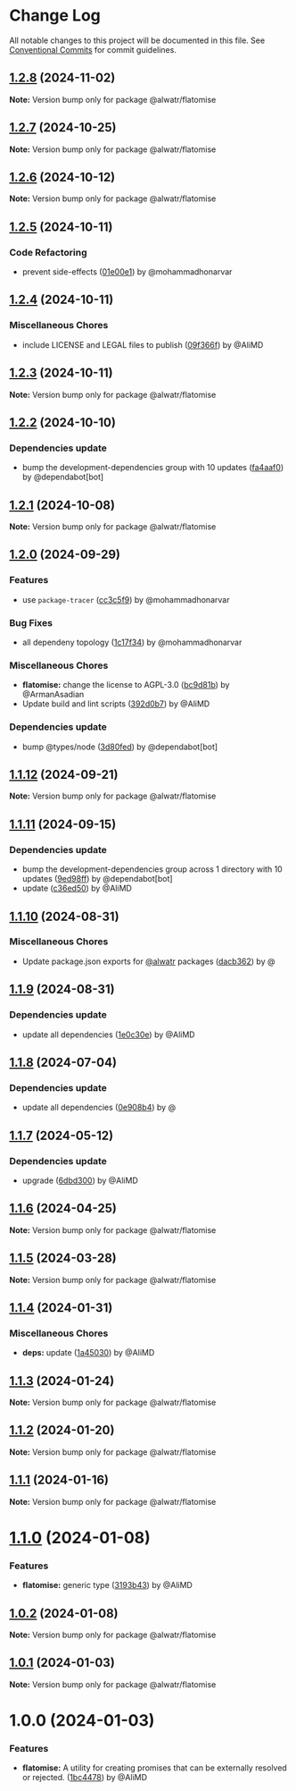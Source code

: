 # Change Log

All notable changes to this project will be documented in this file.
See [Conventional Commits](https://conventionalcommits.org) for commit guidelines.

## [1.2.8](https://github.com/Alwatr/nanolib/compare/@alwatr/flatomise@1.2.7...@alwatr/flatomise@1.2.8) (2024-11-02)

**Note:** Version bump only for package @alwatr/flatomise

## [1.2.7](https://github.com/Alwatr/nanolib/compare/@alwatr/flatomise@1.2.6...@alwatr/flatomise@1.2.7) (2024-10-25)

**Note:** Version bump only for package @alwatr/flatomise

## [1.2.6](https://github.com/Alwatr/nanolib/compare/@alwatr/flatomise@1.2.5...@alwatr/flatomise@1.2.6) (2024-10-12)

**Note:** Version bump only for package @alwatr/flatomise

## [1.2.5](https://github.com/Alwatr/nanolib/compare/@alwatr/flatomise@1.2.4...@alwatr/flatomise@1.2.5) (2024-10-11)

### Code Refactoring

- prevent side-effects ([01e00e1](https://github.com/Alwatr/nanolib/commit/01e00e191385cc92b28677df0c01a085916ae677)) by @mohammadhonarvar

## [1.2.4](https://github.com/Alwatr/nanolib/compare/@alwatr/flatomise@1.2.3...@alwatr/flatomise@1.2.4) (2024-10-11)

### Miscellaneous Chores

- include LICENSE and LEGAL files to publish ([09f366f](https://github.com/Alwatr/nanolib/commit/09f366f680bfa9fb26acb2cd1ccbc68c5a9e9ad8)) by @AliMD

## [1.2.3](https://github.com/Alwatr/nanolib/compare/@alwatr/flatomise@1.2.2...@alwatr/flatomise@1.2.3) (2024-10-11)

**Note:** Version bump only for package @alwatr/flatomise

## [1.2.2](https://github.com/Alwatr/nanolib/compare/@alwatr/flatomise@1.2.1...@alwatr/flatomise@1.2.2) (2024-10-10)

### Dependencies update

- bump the development-dependencies group with 10 updates ([fa4aaf0](https://github.com/Alwatr/nanolib/commit/fa4aaf04c907ecae06aa14000ce35216170c15ad)) by @dependabot[bot]

## [1.2.1](https://github.com/Alwatr/nanolib/compare/@alwatr/flatomise@1.2.0...@alwatr/flatomise@1.2.1) (2024-10-08)

**Note:** Version bump only for package @alwatr/flatomise

## [1.2.0](https://github.com/Alwatr/nanolib/compare/@alwatr/flatomise@1.1.12...@alwatr/flatomise@1.2.0) (2024-09-29)

### Features

- use `package-tracer` ([cc3c5f9](https://github.com/Alwatr/nanolib/commit/cc3c5f9c1a3d03f0d81b46835665f16a0426fd0d)) by @mohammadhonarvar

### Bug Fixes

- all dependeny topology ([1c17f34](https://github.com/Alwatr/nanolib/commit/1c17f349adf3e98e2a80ab2da4f0f81028dc9c5f)) by @mohammadhonarvar

### Miscellaneous Chores

- **flatomise:** change the license to AGPL-3.0 ([bc9d81b](https://github.com/Alwatr/nanolib/commit/bc9d81b7a3f62113559be6dbd002cf4f2e301583)) by @ArmanAsadian
- Update build and lint scripts ([392d0b7](https://github.com/Alwatr/nanolib/commit/392d0b71f446bce336b0256119a80f07aff794ba)) by @AliMD

### Dependencies update

- bump @types/node ([3d80fed](https://github.com/Alwatr/nanolib/commit/3d80fedaf720af792feb060c2f81c737ebb84e11)) by @dependabot[bot]

## [1.1.12](https://github.com/Alwatr/nanolib/compare/@alwatr/flatomise@1.1.11...@alwatr/flatomise@1.1.12) (2024-09-21)

**Note:** Version bump only for package @alwatr/flatomise

## [1.1.11](https://github.com/Alwatr/nanolib/compare/@alwatr/flatomise@1.1.10...@alwatr/flatomise@1.1.11) (2024-09-15)

### Dependencies update

- bump the development-dependencies group across 1 directory with 10 updates ([9ed98ff](https://github.com/Alwatr/nanolib/commit/9ed98ffd0668d5a36e255c82edab3af53bffda8f)) by @dependabot[bot]
- update ([c36ed50](https://github.com/Alwatr/nanolib/commit/c36ed50f68da2f5608ccd96119963a16cfacb4ce)) by @AliMD

## [1.1.10](https://github.com/Alwatr/nanolib/compare/@alwatr/flatomise@1.1.9...@alwatr/flatomise@1.1.10) (2024-08-31)

### Miscellaneous Chores

- Update package.json exports for [@alwatr](https://github.com/alwatr) packages ([dacb362](https://github.com/Alwatr/nanolib/commit/dacb362b145e3c51b4aba00ff643687a3fac11d2)) by @

## [1.1.9](https://github.com/Alwatr/nanolib/compare/@alwatr/flatomise@1.1.8...@alwatr/flatomise@1.1.9) (2024-08-31)

### Dependencies update

- update all dependencies ([1e0c30e](https://github.com/Alwatr/nanolib/commit/1e0c30e6a3a8e19deb5185814e24ab6c08dca573)) by @AliMD

## [1.1.8](https://github.com/Alwatr/nanolib/compare/@alwatr/flatomise@1.1.7...@alwatr/flatomise@1.1.8) (2024-07-04)

### Dependencies update

- update all dependencies ([0e908b4](https://github.com/Alwatr/nanolib/commit/0e908b476a6b976ec2447f864c8cafcbb8a0f099)) by @

## [1.1.7](https://github.com/Alwatr/nanolib/compare/@alwatr/flatomise@1.1.6...@alwatr/flatomise@1.1.7) (2024-05-12)

### Dependencies update

- upgrade ([6dbd300](https://github.com/Alwatr/nanolib/commit/6dbd300642c9bcc9e7d0b281e244bf1b06eb1c38)) by @AliMD

## [1.1.6](https://github.com/Alwatr/nanolib/compare/@alwatr/flatomise@1.1.5...@alwatr/flatomise@1.1.6) (2024-04-25)

**Note:** Version bump only for package @alwatr/flatomise

## [1.1.5](https://github.com/Alwatr/nanolib/compare/@alwatr/flatomise@1.1.4...@alwatr/flatomise@1.1.5) (2024-03-28)

**Note:** Version bump only for package @alwatr/flatomise

## [1.1.4](https://github.com/Alwatr/nanolib/compare/@alwatr/flatomise@1.1.3...@alwatr/flatomise@1.1.4) (2024-01-31)

### Miscellaneous Chores

- **deps:** update ([1a45030](https://github.com/Alwatr/nanolib/commit/1a450305440b710a300787d4ca24b1ed8c6a39d7)) by @AliMD

## [1.1.3](https://github.com/Alwatr/nanolib/compare/@alwatr/flatomise@1.1.2...@alwatr/flatomise@1.1.3) (2024-01-24)

**Note:** Version bump only for package @alwatr/flatomise

## [1.1.2](https://github.com/Alwatr/nanolib/compare/@alwatr/flatomise@1.1.1...@alwatr/flatomise@1.1.2) (2024-01-20)

**Note:** Version bump only for package @alwatr/flatomise

## [1.1.1](https://github.com/Alwatr/nanolib/compare/@alwatr/flatomise@1.1.0...@alwatr/flatomise@1.1.1) (2024-01-16)

**Note:** Version bump only for package @alwatr/flatomise

# [1.1.0](https://github.com/Alwatr/nanolib/compare/@alwatr/flatomise@1.0.2...@alwatr/flatomise@1.1.0) (2024-01-08)

### Features

- **flatomise:** generic type ([3193b43](https://github.com/Alwatr/nanolib/commit/3193b4378681ec7c840d6d7806dad041a1db7573)) by @AliMD

## [1.0.2](https://github.com/Alwatr/nanolib/compare/@alwatr/flatomise@1.0.1...@alwatr/flatomise@1.0.2) (2024-01-08)

**Note:** Version bump only for package @alwatr/flatomise

## [1.0.1](https://github.com/Alwatr/nanolib/compare/@alwatr/flatomise@1.0.0...@alwatr/flatomise@1.0.1) (2024-01-03)

**Note:** Version bump only for package @alwatr/flatomise

# 1.0.0 (2024-01-03)

### Features

- **flatomise:** A utility for creating promises that can be externally resolved or rejected. ([1bc4478](https://github.com/Alwatr/nanolib/commit/1bc4478327f156b5e45650590aea013590443723)) by @AliMD

